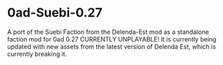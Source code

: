 # 0ad-Suebi-0.27
A port of the Suebi Faction from the Delenda-Est mod as a standalone faction mod for 0ad 0.27
CURRENTLY UNPLAYABLE!  It is currently being updated with new assets from the latest version of Delenda Est, which is currently breaking it.